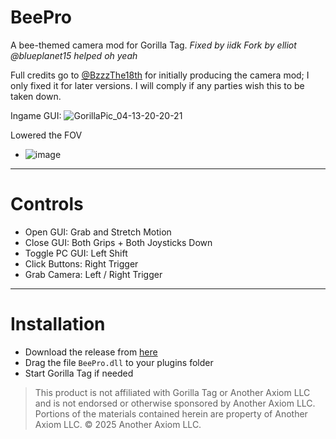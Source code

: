 # BeePro
A bee-themed camera mod for Gorilla Tag.
*Fixed by iidk*
*Fork by elliot*
*@blueplanet15 helped*
*oh yeah*

Full credits go to [@BzzzThe18th](https://github.com/BzzzThe18th) for initially producing the camera mod; I only fixed it for later versions.
I will comply if any parties wish this to be taken down.

Ingame GUI:
![GorillaPic_04-13-20-20-21](https://github.com/user-attachments/assets/27b31a23-cd1a-4264-b4b2-7643f67fa122)

Lowered the FOV
- ![image](https://github.com/user-attachments/assets/4a6062a8-ee6a-4d47-8afa-cd14decd7814)

---

# Controls
- Open GUI: Grab and Stretch Motion
- Close GUI: Both Grips + Both Joysticks Down
- Toggle PC GUI: Left Shift
- Click Buttons: Right Trigger
- Grab Camera: Left / Right Trigger

---

# Installation

- Download the release from [here](https://github.com/iiDk-the-actual/BeePro/releases/latest)
- Drag the file `BeePro.dll` to your plugins folder
- Start Gorilla Tag if needed



> This product is not affiliated with Gorilla Tag or Another Axiom LLC and is not endorsed or otherwise sponsored by Another Axiom LLC. Portions of the materials contained herein are property of Another Axiom LLC. © 2025 Another Axiom LLC.
